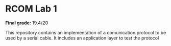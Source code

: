 # RCOM Lab 1

**Final grade:** 19.4/20

This repository contains an implementation of a comunication protocol to be used by a serial cable. It includes an application layer to test the protocol
